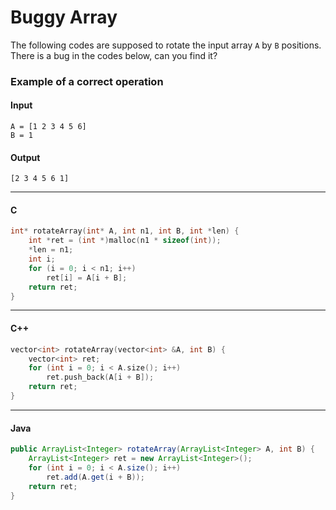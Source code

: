 # Buggy Array

The following codes are supposed to rotate the input array `A` by `B` positions.
There is a bug in the codes below, can you find it?

### Example of a correct operation

#### Input
```
A = [1 2 3 4 5 6]
B = 1
```

#### Output
```
[2 3 4 5 6 1]
```

---

#### C

```c
int* rotateArray(int* A, int n1, int B, int *len) {
	int *ret = (int *)malloc(n1 * sizeof(int));
	*len = n1;
	int i;
	for (i = 0; i < n1; i++) 
	    ret[i] = A[i + B];
	return ret;
}
```

---

#### C++

``` c++
vector<int> rotateArray(vector<int> &A, int B) {
	vector<int> ret; 
	for (int i = 0; i < A.size(); i++)
		ret.push_back(A[i + B]);
	return ret; 
}
```

---

#### Java

``` java
public ArrayList<Integer> rotateArray(ArrayList<Integer> A, int B) {
	ArrayList<Integer> ret = new ArrayList<Integer>();
	for (int i = 0; i < A.size(); i++)
		ret.add(A.get(i + B));
	return ret;
}
```
